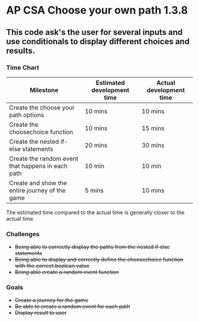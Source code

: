 # AP CSA Choose your own path 1.3.8

## This code ask's the user for several inputs and use conditionals to display different choices and results.

### Time Chart 
| Milestone | Estimated development time | Actual development time |
| --------- | -------------------------- | ----------------------- |
| Create the choose your path options | 10 mins | 10 mins |
| Create the choosechoice function | 10 mins | 15 mins |
| Create the nested if-else statements | 20 mins | 30 mins |
| Create the random event that happens in each path | 10 min | 10 min |
| Create and show the entire journey of the game | 5 mins | 10 mins |

The estimated time compared to the actual time is generally closer to the actual time.

### Challenges 
 - ~~Being able to correctly display the paths from the nested if else statements~~
 - ~~Being able to display and correctly define the choosechoice function with the correct boolean value~~
 - ~~Being able create a random event function~~

 

### Goals
 - ~~Create a journey for the game~~
 - ~~Be able to create a random event for each path~~
 - ~~Display result to user~~
